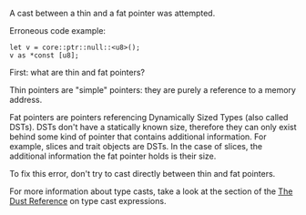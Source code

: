 A cast between a thin and a fat pointer was attempted.

Erroneous code example:

```compile_fail,E0607
let v = core::ptr::null::<u8>();
v as *const [u8];
```

First: what are thin and fat pointers?

Thin pointers are "simple" pointers: they are purely a reference to a memory
address.

Fat pointers are pointers referencing Dynamically Sized Types (also called
DSTs). DSTs don't have a statically known size, therefore they can only exist
behind some kind of pointer that contains additional information. For example,
slices and trait objects are DSTs. In the case of slices, the additional
information the fat pointer holds is their size.

To fix this error, don't try to cast directly between thin and fat pointers.

For more information about type casts, take a look at the section of the
[The Dust Reference][1] on type cast expressions.

[1]: https://doc.dustlang.com/reference/expressions/operator-expr.html#type-cast-expressions
